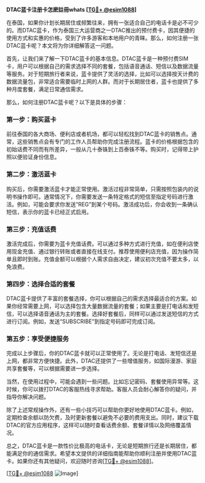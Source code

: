 **DTAC蓝卡注册卡怎麽註冊whats [[TG💪+ @esim1088](https://t.me/s/esim1088)]**

在泰国，如果你计划长期居住或频繁往来，拥有一张适合自己的电话卡是必不可少的。而DTAC蓝卡，作为泰国三大运营商之一DTAC推出的预付费卡，因其便捷的使用方式和实惠的价格，受到了许多游客和本地用户的青睐。那么，如何注册一张DTAC蓝卡呢？本文将为你详细解答这一问题。

首先，让我们来了解一下DTAC蓝卡的基本信息。DTAC蓝卡是一种预付费SIM卡，用户可以根据自己的需求选择不同的套餐，包括语音通话、短信以及数据流量等服务。对于短期旅行者来说，蓝卡提供了灵活的选择，比如可以选择按天计费的数据流量包，非常适合需要临时上网的人群。而对于长期居住者，蓝卡也提供了多种月度套餐，满足日常通信需求。

那么，如何注册DTAC蓝卡呢？以下是具体的步骤：

### 第一步：购买蓝卡

前往泰国的各大商场、便利店或者机场，都可以轻松找到DTAC蓝卡的销售点。通常，这些销售点会有专门的工作人员帮助你完成注册流程。蓝卡的价格根据包含的初始话费不同而有所差异，一般从几十泰铢到上百泰铢不等。购买时，记得带上护照以便验证身份信息。

### 第二步：激活蓝卡

购买后，你需要激活蓝卡才能正常使用。激活过程非常简单，只需按照包装内的说明书操作即可。通常情况下，你需要发送一条特定格式的短信至指定号码进行激活。例如，可能会要求你发送“REG”到某个号码。激活成功后，你会收到一条确认短信，表示你的蓝卡已经正式启用。

### 第三步：充值话费

激活完成后，你需要为蓝卡充值话费。可以通过多种方式进行充值，如在便利店使用现金充值、通过银行转账或者直接在线支付。推荐使用便利店充值，因为操作简单且即时到账。充值金额可以根据个人需求自由决定，建议初次充值不要太多，以免浪费。

### 第四步：选择合适的套餐

DTAC蓝卡提供了丰富的套餐选择，你可以根据自己的需求选择最适合的方案。如果你经常需要上网，可以选择包含大量数据流量的套餐；如果主要是打电话和发短信，可以选择语音通话为主的套餐。选择好套餐后，同样可以通过发送短信的方式进行订阅。例如，发送“SUBSCRIBE”到指定号码即可完成订阅。

### 第五步：享受便捷服务

完成以上步骤后，你的DTAC蓝卡就可以正常使用了。无论是打电话、发短信还是上网，都非常方便快捷。此外，DTAC还提供了一些增值服务，如国际漫游、家庭共享套餐等，可以根据需要进一步选择。

当然，在使用过程中，可能会遇到一些问题。比如忘记密码、套餐使用异常等。这时候，你可以拨打DTAC的客服热线寻求帮助。客服人员会耐心解答你的疑问，并指导你解决问题。

除了上述常规操作外，还有一些小技巧可以帮助你更好地使用DTAC蓝卡。例如，定期检查余额以防欠费，及时更新套餐以避免不必要的费用支出。同时，建议下载DTAC的官方应用程序，这样可以随时查看话费余额、套餐详情以及网络覆盖情况。

总之，DTAC蓝卡是一款性价比极高的电话卡，无论是短期旅行还是长期居住，都能满足你的通信需求。希望本文提供的详细指南能帮助你顺利注册并使用DTAC蓝卡。如果你还有其他疑问，欢迎随时咨询[[TG💪+ @esim1088](https://t.me/s/esim1088)]。

[[TG💪+ @esim1088](https://t.me/s/esim1088) ![Image](https://i.postimg.cc/4NQfJmqS/Snipaste-2025-05-13-00-14-12.png)]